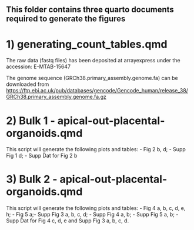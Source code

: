 ## This folder contains three quarto documents required to generate the figures

# 1) generating_count_tables.qmd

The raw data (fastq files) has been deposited at arrayexpress under the accession: E-MTAB-15647

The genome sequence (GRCh38.primary_assembly.genome.fa) can be downloaded from https://ftp.ebi.ac.uk/pub/databases/gencode/Gencode_human/release_38/GRCh38.primary_assembly.genome.fa.gz

# 2) Bulk 1 - apical-out-placental-organoids.qmd 

This script will generate the following plots and tables: - Fig 2 b, d; - Supp Fig 1 d; - Supp Dat for Fig 2 b

# 3) Bulk 2 - apical-out-placental-organoids.qmd 

This script will generate the following plots and tables: - Fig 4 a, b, c, d, e, h; - Fig 5 a;- Supp Fig 3 a, b, c, d; - Supp Fig 4 a, b; - Supp Fig 5 a, b; - Supp Dat for Fig 4 c, d, e and Supp Fig 3 a, b, c, d.
